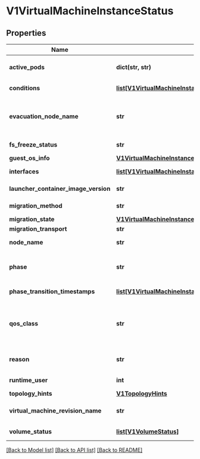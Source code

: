 # V1VirtualMachineInstanceStatus

## Properties
Name | Type | Description | Notes
------------ | ------------- | ------------- | -------------
**active_pods** | **dict(str, str)** | ActivePods is a mapping of pod UID to node name. It is possible for multiple pods to be running for a single VMI during migration. | [optional] 
**conditions** | [**list[V1VirtualMachineInstanceCondition]**](V1VirtualMachineInstanceCondition.md) | Conditions are specific points in VirtualMachineInstance&#39;s pod runtime. | [optional] 
**evacuation_node_name** | **str** | EvacuationNodeName is used to track the eviction process of a VMI. It stores the name of the node that we want to evacuate. It is meant to be used by KubeVirt core components only and can&#39;t be set or modified by users. | [optional] 
**fs_freeze_status** | **str** | FSFreezeStatus is the state of the fs of the guest it can be either frozen or thawed | [optional] 
**guest_os_info** | [**V1VirtualMachineInstanceGuestOSInfo**](V1VirtualMachineInstanceGuestOSInfo.md) | Guest OS Information | [optional] 
**interfaces** | [**list[V1VirtualMachineInstanceNetworkInterface]**](V1VirtualMachineInstanceNetworkInterface.md) | Interfaces represent the details of available network interfaces. | [optional] 
**launcher_container_image_version** | **str** | LauncherContainerImageVersion indicates what container image is currently active for the vmi. | [optional] 
**migration_method** | **str** | Represents the method using which the vmi can be migrated: live migration or block migration | [optional] 
**migration_state** | [**V1VirtualMachineInstanceMigrationState**](V1VirtualMachineInstanceMigrationState.md) | Represents the status of a live migration | [optional] 
**migration_transport** | **str** | This represents the migration transport | [optional] 
**node_name** | **str** | NodeName is the name where the VirtualMachineInstance is currently running. | [optional] 
**phase** | **str** | Phase is the status of the VirtualMachineInstance in kubernetes world. It is not the VirtualMachineInstance status, but partially correlates to it. | [optional] 
**phase_transition_timestamps** | [**list[V1VirtualMachineInstancePhaseTransitionTimestamp]**](V1VirtualMachineInstancePhaseTransitionTimestamp.md) | PhaseTransitionTimestamp is the timestamp of when the last phase change occurred | [optional] 
**qos_class** | **str** | The Quality of Service (QOS) classification assigned to the virtual machine instance based on resource requirements See PodQOSClass type for available QOS classes More info: https://git.k8s.io/community/contributors/design-proposals/node/resource-qos.md | [optional] 
**reason** | **str** | A brief CamelCase message indicating details about why the VMI is in this state. e.g. &#39;NodeUnresponsive&#39; | [optional] 
**runtime_user** | **int** | RuntimeUser is used to determine what user will be used in launcher | [optional] 
**topology_hints** | [**V1TopologyHints**](V1TopologyHints.md) |  | [optional] 
**virtual_machine_revision_name** | **str** | VirtualMachineRevisionName is used to get the vm revision of the vmi when doing an online vm snapshot | [optional] 
**volume_status** | [**list[V1VolumeStatus]**](V1VolumeStatus.md) | VolumeStatus contains the statuses of all the volumes | [optional] 

[[Back to Model list]](../README.md#documentation-for-models) [[Back to API list]](../README.md#documentation-for-api-endpoints) [[Back to README]](../README.md)


